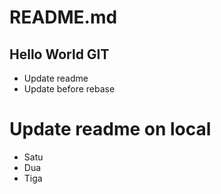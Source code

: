 # README.md
## Hello World GIT
* Update readme 
* Update before rebase
# Update readme on local
* Satu
* Dua
* Tiga
